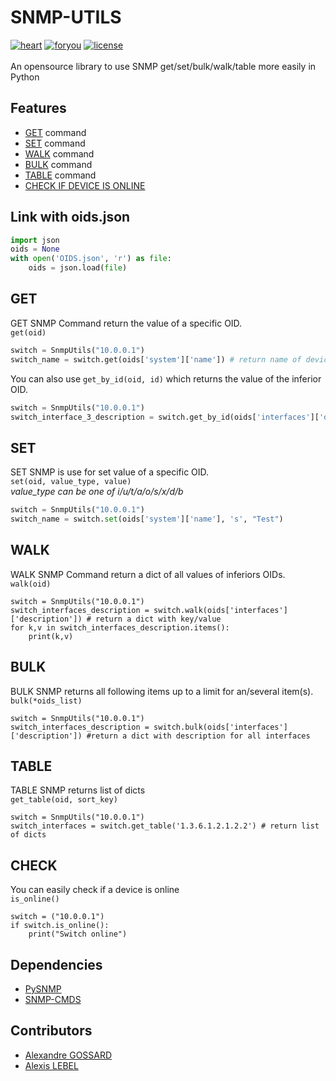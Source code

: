 # SNMP-UTILS

[![heart](https://img.shields.io/static/v1?label=Build%20With&message=❤&color=darkred&labelColor=red&style=for-the-badge)]()
[![foryou](https://img.shields.io/static/v1?label=For&message=You&color=aqua&labelColor=blue&style=for-the-badge)]()
[![license](https://img.shields.io/static/v1?label=License&message=OPENSOURCE&color=green&labelColor=darkgreen&style=for-the-badge)]()
<br><br>
An opensource library to use SNMP get/set/bulk/walk/table more easily in Python

## Features
* [GET](#GET) command
* [SET](#SET) command
* [WALK](#WALK) command
* [BULK](#BULK) command
* [TABLE](#TABLE) command
* [CHECK IF DEVICE IS ONLINE](#CHECK)

## Link with oids.json

```python
import json
oids = None
with open('OIDS.json', 'r') as file:
    oids = json.load(file)
```

## GET

GET SNMP Command return the value of a specific OID. \
`get(oid)`

```python
switch = SnmpUtils("10.0.0.1")
switch_name = switch.get(oids['system']['name']) # return name of device
```

You can also use `get_by_id(oid, id)` which returns the value of the inferior OID.

```python
switch = SnmpUtils("10.0.0.1")
switch_interface_3_description = switch.get_by_id(oids['interfaces']['description'], 3) # return the description of the third interface
```

## SET

SET SNMP is use for set value of a specific OID. \
`set(oid, value_type, value)` \
*value_type can be one of i/u/t/a/o/s/x/d/b*
```python
switch = SnmpUtils("10.0.0.1")
switch_name = switch.set(oids['system']['name'], 's', "Test")
```

## WALK

WALK SNMP Command return a dict of all values of inferiors OIDs. \
`walk(oid)`

```
switch = SnmpUtils("10.0.0.1")
switch_interfaces_description = switch.walk(oids['interfaces']['description']) # return a dict with key/value
for k,v in switch_interfaces_description.items():
    print(k,v)
```

## BULK

BULK SNMP returns all following items up to a limit for an/several item(s). \
`bulk(*oids_list)`

```
switch = SnmpUtils("10.0.0.1")
switch_interfaces_description = switch.bulk(oids['interfaces']['description']) #return a dict with description for all interfaces
```

## TABLE

TABLE SNMP returns list of dicts \
`get_table(oid, sort_key)`

```
switch = SnmpUtils("10.0.0.1")
switch_interfaces = switch.get_table('1.3.6.1.2.1.2.2') # return list of dicts
```


## CHECK

You can easily check if a device is online \
`is_online()`

```
switch = ("10.0.0.1")
if switch.is_online():
    print("Switch online")
```

## Dependencies

* [PySNMP](https://pysnmp.readthedocs.io/en/latest/)
* [SNMP-CMDS](https://snmp-cmds.readthedocs.io/en/latest/)

## Contributors

* [Alexandre GOSSARD](https://www.github.com/HakkaOfDev)
* [Alexis LEBEL](https://www.github.com/Alestrio)